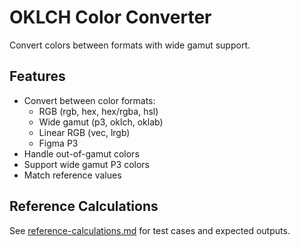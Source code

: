 # OKLCH Color Converter

Convert colors between formats with wide gamut support.

## Features
- Convert between color formats:
  - RGB (rgb, hex, hex/rgba, hsl)
  - Wide gamut (p3, oklch, oklab)
  - Linear RGB (vec, lrgb)
  - Figma P3
- Handle out-of-gamut colors
- Support wide gamut P3 colors
- Match reference values

## Reference Calculations
See [reference-calculations.md](reference-calculations.md) for test cases and expected outputs.
